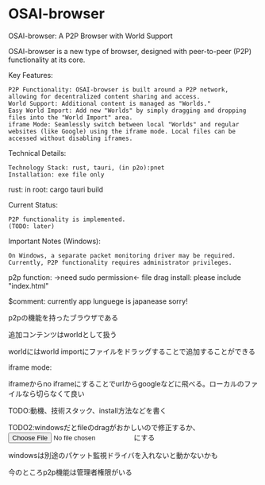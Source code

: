 # OSAI-browser
OSAI-browser: A P2P Browser with World Support

OSAI-browser is a new type of browser, designed with peer-to-peer (P2P) functionality at its core.

Key Features:

    P2P Functionality: OSAI-browser is built around a P2P network, allowing for decentralized content sharing and access.
    World Support: Additional content is managed as "Worlds."
    Easy World Import: Add new "Worlds" by simply dragging and dropping files into the "World Import" area.
    iframe Mode: Seamlessly switch between local "Worlds" and regular websites (like Google) using the iframe mode. Local files can be accessed without disabling iframes.

Technical Details:

    Technology Stack: rust, tauri, (in p2o):pnet
    Installation: exe file only

rust:
    in root: cargo tauri build

Current Status:

    P2P functionality is implemented.
    (TODO: later)

Important Notes (Windows):

    On Windows, a separate packet monitoring driver may be required.
    Currently, P2P functionality requires administrator privileges.
p2p function:
    ->need sudo permission<-
file drag install:
    please include "index.html"

$comment:
    currently app lunguege is japanease sorry!

p2pの機能を持ったブラウザである
<p>
追加コンテンツはworldとして扱う
<p>
worldにはworld importにファイルをドラッグすることで追加することができる
<p>
iframe mode:
<p>
iframeからno iframeにすることでurlからgoogleなどに飛べる。ローカルのファイルなら切らなくて良い
<p>
TODO:動機、技術スタック、install方法などを書く
<p>
TODO2:windowsだとfileのdragがおかしいので修正するか、<input type="file">にする
<p>
windowsは別途のパケット監視ドライバを入れないと動かないかも
<p>
今のところp2p機能は管理者権限がいる
